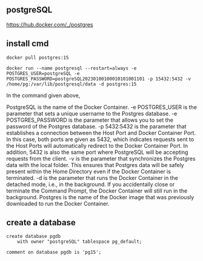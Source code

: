 
## postgreSQL

https://hub.docker.com/_/postgres

## install cmd
``` 
docker pull postgres:15
```


``` 
docker run --name postgresql --restart=always -e POSTGRES_USER=postgreSQL -e POSTGRES_PASSWORD=postgreSQL20230100100010101001101 -p 15432:5432 -v /home/pg:/var/lib/postgresql/data -d postgres:15

```
In the command given above,

PostgreSQL is the name of the Docker Container.
-e POSTGRES_USER is the parameter that sets a unique username to the Postgres database.
-e POSTGRES_PASSWORD is the parameter that allows you to set the password of the Postgres database.
-p 5432:5432 is the parameter that establishes a connection between the Host Port and Docker Container Port. In this case, both ports are given as 5432, which indicates requests sent to the Host Ports will automatically redirect to the Docker Container Port. In addition, 5432 is also the same port where PostgreSQL will be accepting requests from the client.
-v is the parameter that synchronizes the Postgres data with the local folder. This ensures that Postgres data will be safely present within the Home Directory even if the Docker Container is terminated.
-d is the parameter that runs the Docker Container in the detached mode, i.e., in the background. If you accidentally close or terminate the Command Prompt, the Docker Container will still run in the background.
Postgres is the name of the Docker image that was previously downloaded to run the Docker Container.


## create a database

``` 
create database pgdb
    with owner "postgreSQL" tablespace pg_default;

comment on database pgdb is 'pg15';

```